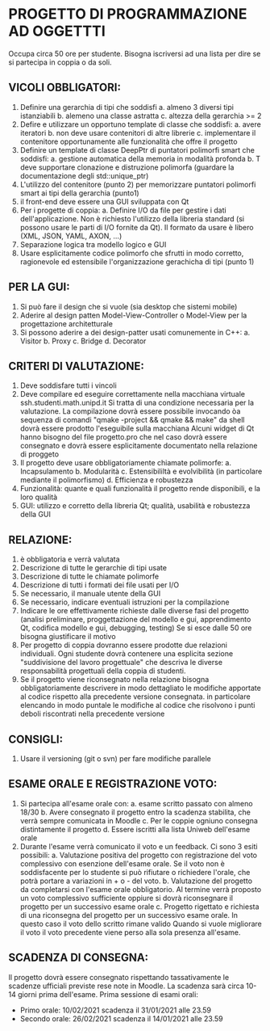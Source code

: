 # PROGETTO DI PROGRAMMAZIONE AD OGGETTTI

Occupa circa 50 ore per studente.
Bisogna iscriversi ad una lista per dire se si partecipa in coppia o da soli.

## VICOLI OBBLIGATORI:
1. Definire una gerarchia di tipi che soddisfi
    a. almeno 3 diversi tipi istanziabili
    b. alemeno una classe astratta
    c. altezza della gerarchia >= 2
2. Defire e utilizzare un opportuno template di classe che soddisfi:
    a. avere iteratori
    b. non deve usare contenitori di altre librerie
    c. implementare il contenitore opportunamente alle funzionalità che offre il progetto
3. Definire un template di classe DeepPtr<T> di puntatori polimorfi smart che soddisfi:
    a. gestione automatica della memoria in modalità profonda
    b. T deve supportare clonazione e distruzione polimorfa (guardare la documentazione degli std::unique_ptr<T>)
4. L'utilizzo del contenitore (punto 2) per memorizzare puntatori polimorfi smart ai tipi della gerarchia (punto1)
5. il front-end deve essere una GUI sviluppata con Qt
6. Per i progette di coppia:
    a. Definire I/O da file per gestire i dati dell'applicazione. Non è richiesto l'utilizzo della libreria standard (si possono usare le parti di I/O fornite da Qt). Il formato da usare è libero (XML, JSON, YAML, AXON, ...)
7. Separazione logica tra modello logico e GUI
8. Usare esplicitamente codice polimorfo che sfrutti in modo corretto, ragionevole ed estensibile l'organizzazione gerachicha di tipi (punto 1)

## PER LA GUI:
1. Si può fare il design che si vuole (sia desktop che sistemi mobile)
2. Aderire al design patten Model-View-Controller o Model-View per la progettazione architetturale
3. Si possono aderire a dei design-patter usati comunemente in C++:
    a. Visitor
    b. Proxy
    c. Bridge
    d. Decorator

## CRITERI DI VALUTAZIONE:
1. Deve soddisfare tutti i vincoli 
2. Deve compilare ed eseguire correttamente nella macchiana virtuale ssh.studenti.math.unipd.it
    Si tratta di una condizione necessaria per la valutazione.
    La compilazione dovrà essere possibile invocando òa sequenza di comandi "qmake -project && qmake && make"
    da shell dovrà essere prodotto l'eseguibile sulla macchiana
    Alcuni widget di Qt hanno bisogno del file progetto.pro che nel caso dovrà essere consegnato e dovrà essere esplicitamente documentato nella relazione di proggeto
3. Il progetto deve usare obbligatoriamente chiamate polimorfe:
    a. Incapsulamento
    b. Modularità
    c. Estensibililtà e evolvibilità (in particolare mediante il polimorfismo)
    d. Efficienza e robustezza
4. Funzionalità: quante e quali funzionalità il progetto rende disponibili, e la loro qualità
5. GUI: utilizzo e corretto della libreria Qt; qualità, usabilità e robustezza della GUI

## RELAZIONE:
1. è obbligatoria e verrà valutata
2. Descrizione di tutte le gerarchie di tipi usate
3. Descrizione di tutte le chiamate polimorfe
4. Descrizione di tutti i formati dei file usati per I/O
5. Se necessario, il manuale utente della GUI
6. Se necessario, indicare eventuali istruzioni per la compilazione
7. Indicare le ore effettivamente richieste dalle diverse fasi del progetto (analisi preliminare, proggettazione del modello e gui, apprendimento Qt, codifica modello e gui, debugging, testing) Se si esce dalle 50 ore bisogna giustificare il motivo
8. Per progetto di coppia dovranno essere prodotte due relazioni individuali. Ogni studente dovrà contenere una esplicita sezione "suddivisione del lavoro progettuale" che descriva le diverse responsabilità progettuali della coppia di studenti.
9. Se il progetto viene riconsegnato nella relazione bisogna obbligatoriamente descrivere in modo dettagliato le modifiche apportate al codice rispetto alla precedente versione consegnata. in particolare elencando in modo puntale le modifiche al codice che risolvono i punti deboli riscontrati nella precedente versione


## CONSIGLI:
1. Usare il versioning (git o svn) per fare modifiche parallele

## ESAME ORALE E REGISTRAZIONE VOTO:
1. Si partecipa all'esame orale con:
    a. esame scritto passato con almeno 18/30
    b. Avere consegnato il progetto entro la scadenza stabilita, che verrà sempre comunicata in Moodle
    c. Per le coppie ogniuno consegna distintamente il progetto
    d. Essere iscritti alla lista Uniweb dell'esame orale
2. Durante l'esame verrà comunicato il voto e un feedback. Ci sono 3 esiti possibili:
    a. Valutazione positiva del progetto con registrazione del voto complessivo con esenzione dell'esame orale. Se il voto non è soddisfacente per lo studente si può rifiutare o richiedere l'orale, che potrà portare a variazioni in + o - del voto.
    b. Valutazione del progetto da completarsi con l'esame orale obbligatorio. Al termine verrà proposto un voto complessivo sufficiente oppiure si dovrà riconsegnare il progetto per un successivo esame orale
    c. Progetto rigettato e richiesta di una riconsegna del progetto per un successivo esame orale. In questo caso il voto dello scritto rimane valido
Quando si vuole migliorare il voto il voto precedente viene perso alla sola presenza all'esame.

## SCADENZA DI CONSEGNA:
Il progetto dovrà essere consegnato rispettando tassativamente le scadenze ufficiali previste rese note in Moodle.
La scadenza sarà circa 10-14 giorni prima dell'esame.
Prima sessione di esami orali:
- Primo orale: 10/02/2021 scadenza il 31/01/2021 alle 23.59
- Secondo orale: 26/02/2021 scadenza il 14/01/2021 alle 23.59
